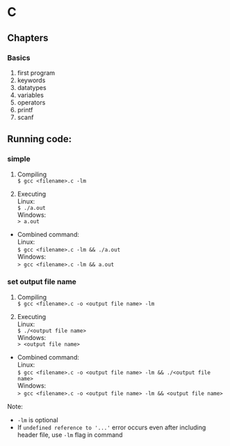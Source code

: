 # C

## Chapters
### Basics
1. first program
1. keywords
1. datatypes
1. variables
1. operators
1. printf
1. scanf


## Running code:
### simple

1. Compiling  
```$ gcc <filename>.c -lm```

2. Executing  
Linux:  
```$ ./a.out```  
Windows:  
```> a.out```

- Combined command:  
Linux:  
```$ gcc <filename>.c -lm && ./a.out```  
Windows:  
```> gcc <filename>.c -lm && a.out```



### set output file name
1. Compiling  
```$ gcc <filename>.c -o <output file name> -lm```

2. Executing  
Linux:  
```$ ./<output file name>```  
Windows:  
```> <output file name>```

- Combined command:  
Linux:  
```$ gcc <filename>.c -o <output file name> -lm && ./<output file name>```  
Windows:  
```> gcc <filename>.c -o <output file name> -lm && <output file name>```

Note: 
- `-lm` is optional
- If `undefined reference to '...'` error occurs even after including header file, use `-lm` flag in command

